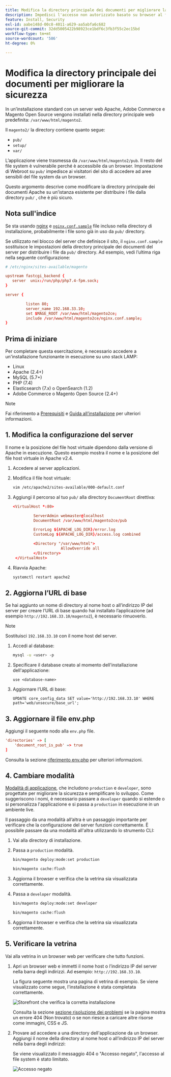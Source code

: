 ```yaml
---
title: Modifica la directory principale dei documenti per migliorare la sicurezza
description: Impedisci l'accesso non autorizzato basato su browser al file system locale di Adobe Commerce o di Magento Open Source.
feature: Install, Security
exl-id: aabe148d-00c8-4011-a629-aa5abfa6c682
source-git-commit: 32dd5005422b98923ce1bdf6c3fb3f55c2ec15bd
workflow-type: tm+mt
source-wordcount: '586'
ht-degree: 0%

---
```


# Modifica la directory principale dei documenti per migliorare la sicurezza

In un’installazione standard con un server web Apache, Adobe Commerce e Magento Open Source vengono installati nella directory principale web predefinita: `/var/www/html/magento2`.

Il `magento2/` la directory contiene quanto segue:

- `pub/`
- `setup/`
- `var/`

L’applicazione viene trasmessa da `/var/www/html/magento2/pub`. Il resto del file system è vulnerabile perché è accessibile da un browser.
Impostazione di Webroot su `pub/` impedisce ai visitatori del sito di accedere ad aree sensibili del file system da un browser.

Questo argomento descrive come modificare la directory principale dei documenti Apache su un’istanza esistente per distribuire i file dalla directory `pub/` , che è più sicuro.

## Nota sull&#39;indice

Se sta usando [nginx](../prerequisites/web-server/nginx.md) e [`nginx.conf.sample`](https://github.com/magento/magento2/blob/2.4/nginx.conf.sample) file incluso nella directory di installazione, probabilmente i file sono già in uso da `pub/` directory.

Se utilizzato nel blocco del server che definisce il sito, il `nginx.conf.sample` sostituisce le impostazioni della directory principale dei documenti del server per distribuire i file da `pub/` directory. Ad esempio, vedi l’ultima riga nella seguente configurazione:

```conf
# /etc/nginx/sites-available/magento

upstream fastcgi_backend {
   server  unix:/run/php/php7.4-fpm.sock;
}

server {

         listen 80;
         server_name 192.168.33.10;
         set $MAGE_ROOT /var/www/html/magento2ce;
         include /var/www/html/magento2ce/nginx.conf.sample;
}
```

## Prima di iniziare

Per completare questa esercitazione, è necessario accedere a un&#39;installazione funzionante in esecuzione su uno stack LAMP:

- Linux
- Apache (2.4+)
- MySQL (5.7+)
- PHP (7.4)
- Elasticsearch (7.x) o OpenSearch (1.2)
- Adobe Commerce o Magento Open Source (2.4+)

>[!NOTE]
>
>Fai riferimento a [Prerequisiti](../prerequisites/overview.md) e [Guida all’installazione](../overview.md) per ulteriori informazioni.

## 1. Modifica la configurazione del server

Il nome e la posizione del file host virtuale dipendono dalla versione di Apache in esecuzione. Questo esempio mostra il nome e la posizione del file host virtuale in Apache v2.4.

1. Accedere al server applicazioni.
1. Modifica il file host virtuale:

   ```bash
   vim /etc/apache2/sites-available/000-default.conf
   ```

1. Aggiungi il percorso al tuo `pub/` alla directory `DocumentRoot` direttiva:

   ```conf
   <VirtualHost *:80>
   
            ServerAdmin webmaster@localhost
            DocumentRoot /var/www/html/magento2ce/pub
   
            ErrorLog ${APACHE_LOG_DIR}/error.log
            CustomLog ${APACHE_LOG_DIR}/access.log combined
   
            <Directory "/var/www/html">
                        AllowOverride all
            </Directory>
    </VirtualHost>
   ```

1. Riavvia Apache:

   ```bash
   systemctl restart apache2
   ```

## 2. Aggiorna l’URL di base

Se hai aggiunto un nome di directory al nome host o all’indirizzo IP del server per creare l’URL di base quando hai installato l’applicazione (ad esempio `http://192.168.33.10/magento2`), è necessario rimuoverlo.

>[!NOTE]
>
>Sostituisci `192.168.33.10` con il nome host del server.

1. Accedi al database:

   ```bash
   mysql -u <user> -p
   ```

1. Specificare il database creato al momento dell&#39;installazione dell&#39;applicazione:

   ```shell
   use <database-name>
   ```

1. Aggiornare l’URL di base:

   ```shell
   UPDATE core_config_data SET value='http://192.168.33.10' WHERE path='web/unsecure/base_url';
   ```

## 3. Aggiornare il file env.php

Aggiungi il seguente nodo alla `env.php` file.

```conf
'directories' => [
    'document_root_is_pub' => true
]
```

Consulta la sezione [riferimento env.php](../../configuration/reference/config-reference-envphp.md) per ulteriori informazioni.

## 4. Cambiare modalità

[Modalità di applicazione](../../configuration/bootstrap/application-modes.md), che includono `production` e `developer`, sono progettate per migliorare la sicurezza e semplificare lo sviluppo. Come suggeriscono i nomi, è necessario passare a `developer` quando si estende o si personalizza l&#39;applicazione e si passa a `production` in esecuzione in un ambiente live.

Il passaggio da una modalità all’altra è un passaggio importante per verificare che la configurazione del server funzioni correttamente. È possibile passare da una modalità all&#39;altra utilizzando lo strumento CLI:

1. Vai alla directory di installazione.
1. Passa a `production` modalità.

   ```bash
   bin/magento deploy:mode:set production
   ```

   ```bash
   bin/magento cache:flush
   ```

1. Aggiorna il browser e verifica che la vetrina sia visualizzata correttamente.
1. Passa a `developer` modalità.

   ```bash
   bin/magento deploy:mode:set developer
   ```

   ```bash
   bin/magento cache:flush
   ```

1. Aggiorna il browser e verifica che la vetrina sia visualizzata correttamente.

## 5. Verificare la vetrina

Vai alla vetrina in un browser web per verificare che tutto funzioni.

1. Apri un browser web e immetti il nome host o l’indirizzo IP del server nella barra degli indirizzi. Ad esempio: `http://192.168.33.10`.

   La figura seguente mostra una pagina di vetrina di esempio. Se viene visualizzato come segue, l&#39;installazione è stata completata correttamente.

   ![Storefront che verifica la corretta installazione](../../assets/installation/install-success_store.png)

   Consulta la sezione [sezione risoluzione dei problemi](https://support.magento.com/hc/en-us/articles/360032994352) se la pagina mostra un errore 404 (Non trovato) o se non riesce a caricare altre risorse come immagini, CSS e JS.

1. Provare ad accedere a una directory dell&#39;applicazione da un browser. Aggiungi il nome della directory al nome host o all’indirizzo IP del server nella barra degli indirizzi:

   Se viene visualizzato il messaggio 404 o &quot;Accesso negato&quot;, l&#39;accesso al file system è stato limitato.

   ![Accesso negato](../../assets/installation/access-denied.png)
